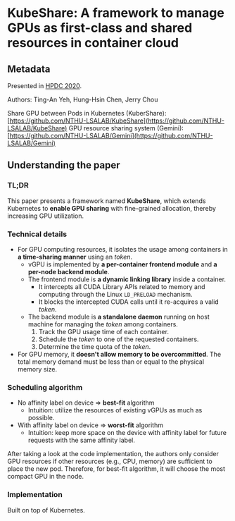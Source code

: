 # KubeShare: A framework to manage GPUs as first-class and shared resources in container cloud

## Metadata

Presented in [HPDC 2020](https://doi.org/10.1145/3369583.3392679).

Authors: Ting-An Yeh, Hung-Hsin Chen, Jerry Chou

Share GPU between Pods in Kubernetes (KuberShare): [https://github.com/NTHU-LSALAB/KubeShare](https://github.com/NTHU-LSALAB/KubeShare)
GPU resource sharing system (Gemini): [https://github.com/NTHU-LSALAB/Gemini](https://github.com/NTHU-LSALAB/Gemini)

## Understanding the paper

### TL;DR

This paper presents a framework named **KubeShare**, which extends Kubernetes to **enable GPU sharing** with fine-grained allocation, thereby increasing GPU utilization.

### Technical details

- For GPU computing resources, it isolates the usage among containers in **a time-sharing manner** using an *token*.
    - vGPU is implemented by **a per-container frontend module** and **a per-node backend module**.
    - The frontend module is **a dynamic linking library** inside a container.
        - It intercepts all CUDA Library APIs related to memory and computing through the Linux `LD_PRELOAD` mechanism.
        - It blocks the intercepted CUDA calls until it re-acquires a valid *token*.
    - The backend module is **a standalone daemon** running on host machine for managing the *token* among containers.
        1. Track the GPU usage time of each container.
        2. Schedule the *token* to one of the requested containers.
        3. Determine the time quota of the *token*.
- For GPU memory, it **doesn't allow memory to be overcommitted**. The total memory demand must be less than or equal to the physical memory size.

### Scheduling algorithm

- No affinity label on device => **best-fit** algorithm
    - Intuition: utilize the resources of existing vGPUs as much as possible.
- With affinity label on device => **worst-fit** algorithm
    - Intuition: keep more space on the device with affinity label for future requests with the same affinity label.

After taking a look at the code implementation, the authors only consider GPU resources if other resources (e.g., CPU, memory) are sufficient to place the new pod. Therefore, for best-fit algorithm, it will choose the most compact GPU in the node.

### Implementation

Built on top of Kubernetes.


